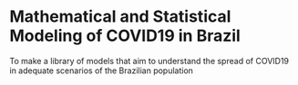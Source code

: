 # Mathematical and Statistical Modeling of COVID19 in Brazil
To make a library of models that aim to understand the spread of COVID19 in adequate scenarios of the Brazilian population
